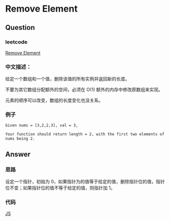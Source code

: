 # Remove Element

## Question

### leetcode

[Remove Element](https://leetcode.com/problems/remove-element/description/)

### 中文描述：

给定一个数组和一个值，删除该值的所有实例并返回新的长度。

不要为其它数组分配额外的空间，必须在 O(1) 额外的内存中修改原数组来实现。

元素的顺序可以改变，数组的长度变化也没关系。

### 例子

```
Given nums = [3,2,2,3], val = 3,

Your function should return length = 2, with the first two elements of nums being 2.
```

## Answer

### 思路

设定一个指针，初始为 0，如果指针为的值等于给定的值，删除指针位的值，指针位不变；如果指针位的值不等于给定的值，则指针加 1。

### 代码

[JS](./main_01.js)
